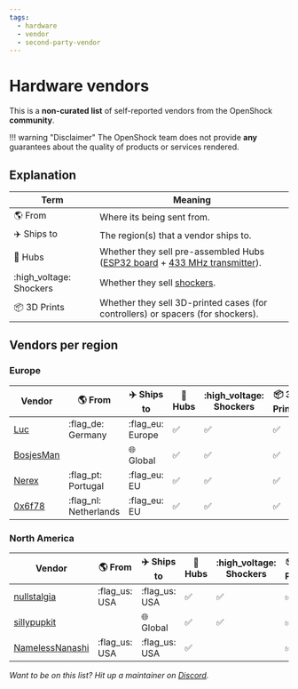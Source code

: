 ```yaml
---
tags:
  - hardware
  - vendor
  - second-party-vendor
---
```


# Hardware vendors

This is a **non-curated list** of self-reported vendors from the OpenShock **community**.

!!! warning "Disclaimer"
    The OpenShock team does not provide **any** guarantees about the quality of products or services rendered.

## Explanation

| Term                    | Meaning                                                                                                                                            |
| ----------------------- | -------------------------------------------------------------------------------------------------------------------------------------------------- |
| :earth_americas: From   | Where its being sent from.                                                                                                                         |
| :airplane: Ships to     | The region(s) that a vendor ships to.                                                                                                              |
| :electric_plug: Hubs    | Whether they sell pre-assembled Hubs ([ESP32 board](../../hardware/boards/index.md) + [433 MHz transmitter](../../hardware/transmitter/index.md)). |
| :high_voltage: Shockers | Whether they sell [shockers](../../hardware/shockers/index.md).                                                                                    |
| :package: 3D Prints     | Whether they sell 3D-printed cases (for controllers) or spacers (for shockers).                                                                    |

## Vendors per region

### Europe

| Vendor                      | :earth_americas: From | :airplane: Ships to           | :electric_plug: Hubs | :high_voltage: Shockers | :package: 3D Prints |
| --------------------------- | --------------------- | ----------------------------- | -------------------- | ----------------------- | ------------------- |
| [Luc](./luc.md)             | :flag_de: Germany     | :flag_eu: Europe              | :white_check_mark:   | :white_check_mark:      | :white_check_mark:  |
| [BosjesMan](./bosjesman.md) |                       | :globe_with_meridians: Global | :white_check_mark:   | :white_check_mark:      | :white_check_mark:  |
| [Nerex](./nerex.md)         | :flag_pt: Portugal    | :flag_eu: EU                  | :white_check_mark:   | :white_check_mark:      | :white_check_mark:  |
| [0x6f78](./0x6f78.md)       | :flag_nl: Netherlands | :flag_eu: EU                  | :white_check_mark:   | :white_check_mark:      | :white_check_mark:  |

### North America

| Vendor                          | :earth_americas: From | :airplane: Ships to           | :electric_plug: Hubs | :high_voltage: Shockers | :package: 3D Prints |
| ------------------------------- | --------------------- | ----------------------------- | -------------------- | ----------------------- | ------------------- |
| [nullstalgia](./nullstalgia.md) | :flag_us: USA         | :flag_us: USA                 | :white_check_mark:   | :white_check_mark:      | :white_check_mark:  |
| [sillypupkit](./sillypupkit.md) |                       | :globe_with_meridians: Global | :white_check_mark:   | :white_check_mark:      | :white_check_mark:  |
| [NamelessNanashi](./namelessnanashi.md) | :flag_us: USA | :flag_us: USA                 | :white_check_mark:   |                         | :white_check_mark:  |

_Want to be on this list? Hit up a maintainer on [Discord](https://discord.gg/OpenShock)._
